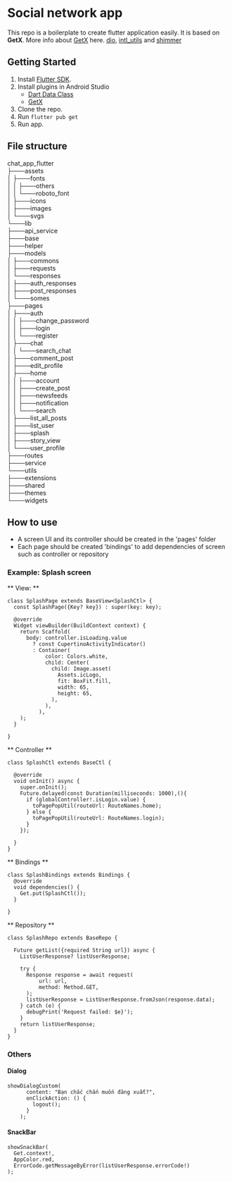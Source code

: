 # Social network app

This repo is a boilerplate to create flutter application easily. It is based on **GetX**. More info about [GetX](https://pub.dev/packages/get) here. [dio](https://pub.dev/packages/dio), [intl_utils](https://pub.dev/packages/intl_utils) and [shimmer](https://pub.dev/packages/shimmer)

## Getting Started

1. Install [Flutter SDK](https://flutter.dev/docs/get-started/install).
2. Install plugins in Android Studio
    * [Dart Data Class](https://plugins.jetbrains.com/plugin/12429-dart-data-class)
    * [GetX](https://plugins.jetbrains.com/plugin/15919-getx)
3. Clone the repo.
4. Run `flutter pub get`
5. Run app.

## File structure

chat_app_flutter<br/>
├───assets<br/>
│   ├───fonts<br/>
│   │   ├───others<br/>
│   │   └───roboto_font<br/>
│   ├───icons<br/>
│   ├───images<br/>
│   └───svgs<br/>
└───lib<br/>
├───api_service<br/>
├───base<br/>
├───helper<br/>
├───models<br/>
│   ├───commons<br/>
│   ├───requests<br/>
│   └───responses<br/>
│       ├───auth_responses<br/>
│       ├───post_responses<br/>
│       └───somes<br/>
├───pages<br/>
│   ├───auth<br/>
│   │   ├───change_password<br/>
│   │   ├───login<br/>
│   │   └───register<br/>
│   ├───chat<br/>
│   │   └───search_chat<br/>
│   ├───comment_post<br/>
│   ├───edit_profile<br/>
│   ├───home<br/>
│   │   ├───account<br/>
│   │   ├───create_post<br/>
│   │   ├───newsfeeds<br/>
│   │   ├───notification<br/>
│   │   └───search<br/>
│   ├───list_all_posts<br/>
│   ├───list_user<br/>
│   ├───splash<br/>
│   ├───story_view<br/>
│   └───user_profile<br/>
├───routes<br/>
├───service<br/>
└───utils<br/>
├───extensions<br/>
├───shared<br/>
├───themes<br/>
└───widgets

## How to use
- A screen UI and its controller should be created in the 'pages' folder
- Each page should be created 'bindings' to add dependencies of screen such as controller or repository

### Example: Splash screen

** View: **
```java=
class SplashPage extends BaseView<SplashCtl> {
  const SplashPage({Key? key}) : super(key: key);

  @override
  Widget viewBuilder(BuildContext context) {
    return Scaffold(
      body: controller.isLoading.value
        ? const CupertinoActivityIndicator()
        : Container(
            color: Colors.white,
            child: Center(
              child: Image.asset(
                Assets.icLogo,
                fit: BoxFit.fill,
                width: 65,
                height: 65,
              ),
            ),
          ),
    );
  }

}
```

** Controller **
```java=
class SplashCtl extends BaseCtl {

  @override
  void onInit() async {
    super.onInit();
    Future.delayed(const Duration(milliseconds: 1000),(){
      if (globalController!.isLogin.value) {
        toPagePopUtil(routeUrl: RouteNames.home);
      } else {
        toPagePopUtil(routeUrl: RouteNames.login);
      }
    });

  }
}
```

** Bindings **
```java=
class SplashBindings extends Bindings {
  @override
  void dependencies() {
    Get.put(SplashCtl());
  }

}
```

** Repository **
```java=
class SplashRepo extends BaseRepo {

  Future getList({required String url}) async {
    ListUserResponse? listUserResponse;

    try {
      Response response = await request(
          url: url,
          method: Method.GET,
      );
      listUserResponse = ListUserResponse.fromJson(response.data);
    } catch (e) {
      debugPrint('Request failed: $e}');
    }
    return listUserResponse;
  }
}
```

### Others

#### Dialog
```java=
showDialogCustom(
      content: "Bạn chắc chắn muốn đăng xuất?",
      onClickAction: () {
        logout();
      }
    );
```

#### SnackBar
```java=
showSnackBar(
  Get.context!,
  AppColor.red,
  ErrorCode.getMessageByError(listUserResponse.errorCode!)
);
```
